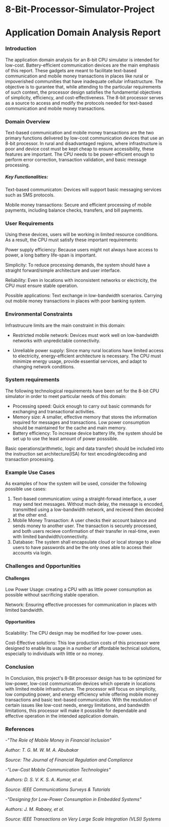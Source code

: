 # 8-Bit-Processor-Simulator-Project
# Application Domain Analysis Report
### Introduction
The application domain analysis for an 8-bit CPU simulator is intended for low-cost. Battery-efficient communication devices are the main emphasis of this report. These gadgets are meant to facilitate text-based communication and mobile money transactions in places like rural or impoverished communities that have inadequate cellular infrastructure. The objective is to gurantee that, while attending to the particular requirements of such context, the processor design satisfies the fundamental objectives of simplicity, efficiency, and cost-effectiveness. The 8-bit processor serves as a source to access and modify the protocols needed for text-based communication and mobile money transactions.

### Domain Overview
Text-based communication and mobile money transactions are the two primary functions delivered by low-cost communication devices that use an 8-bit processor. In rural and disadvantaged regions, where infrastructure is poor and device cost must be kept cheap to ensure accessibility, these features are important. The CPU needs to be power-efficient enough to perform error correction, transaction validation, and basic message processing.

##### Key Functionalities:
Text-based communicaton: Devices will support basic messaging services such as SMS protocols.

Mobile money transactions: Secure and efficient processing of mobile payments, including balance checks, transfers, and bill payments.

### User Requirements
Using these devices, users will be working in limited resource conditions. As a result, the CPU must satisfy these important requirements:

Power supply efficiency: Because users might not always have access to power, a long battery life-span is important.

Simplicity: To reduce processing demands, the system should have a straight forward/simple architecture and user interface.

Reliability: Even in locations with inconsistent networks or electricity, the CPU must ensure stable operation.

Possible applications: Text exchange in low-bandwidth scenarios.
Carrying out mobile money transactions in places with poor banking system.

### Environmental Constraints
Infrastrucure limits are the main constraint in this domain:

- Restricted mobile network: Devices must work well on low-bandwidth networks with unpredictable connectivity.

- Unreliable power supply: Since many rural locations have limited access to electricity, energy-efficient architecture is necessary.
The CPU must minimize energy usage, provide essential services, and adapt to changing network conditions.

### System requirements
The following technological requirements have been set for the 8-bit CPU simulator in order to meet particular needs of this domain:
- Processing speed: Quick enough to carry out basic commands for exchanging and transactional activities.
- Memory size: A smaller, effective memory that stores the information required for messages and transactions. Low power consumption should be maintained for the cache and main memory.
- Battery efficiency: To increase device battery life, the system should be set up to use the least amount of power posssible.

Basic operations(arithmetic, logic and data transfer) should be included into the instruction set architecture(ISA) for text encoding/decoding and transaction processing.

### Example Use Cases
As examples of how the system will be used, consider the following possible use cases:
1. Text-based communication: using a straight-forwad interface, a user may send text messages. Without much delay, the message is encoded, transmitted using a low-bandwidth network, and recieved then decoded at the other end.
2. Mobile Money Transaction: A user  checks their account balance and sends money to another user. The transaction is securely processed, and both users recieve confirmation of their transfer in real-time, even with limited bandwidth/connectivity.
3. Database: The system shall encapsulate cloud or local storage to allow users to have passwords and be the only ones able to access their accounts via login.

### Challenges and Opportunities
#### Challenges
Low Power Usage: creating a CPU with as little power consumption as possible without sacrificing stable operation.

Network: Ensuring effective processes for communication in places with limited bandwidth.

#### Opportunities
Scalability: The CPU design may be modified for low-power uses.

Cost-Effective solutions: This low production costs of this processor were designed to enable its usage in a number of affordable technical solutions, especially to individuals with little or no money.

### Conclusion
In Conclusion, this project's 8-Bit processor design has to be optimized for low-power, low-cost communication devices which operate in locations with limited mobile infrastructure. The processor will focus on simplicity, low computing power, and energy efficiency while offering mobile money transactions and basic text-based communication. With the resolution of certain issues like low-cost needs, energy limitations, and bandwidth limitations, this processor will make it posssible for dependable and effective operation in the intended application domain.

### References

_-"The Role of Mobile Money in Financial Inclusion"_

_Author: T. G. M. W. M. A. Abubakar_

_Source: The Journal of Financial Regulation and Compliance_


_-"Low-Cost Mobile Communication Technologies"_

_Authors: D. S. V. K. S. A. Kumar, et al._

_Source: IEEE Communications Surveys & Tutorials_


_-"Designing for Low-Power Consumption in Embedded Systems"_

_Authors: J. M. Rabaey, et al._

_Source: IEEE Transactions on Very Large Scale Integration (VLSI) Systems_
